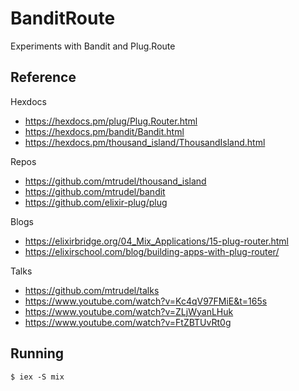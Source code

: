 # BanditRoute

Experiments with Bandit and Plug.Route 

## Reference 

Hexdocs 
- https://hexdocs.pm/plug/Plug.Router.html
- https://hexdocs.pm/bandit/Bandit.html
- https://hexdocs.pm/thousand_island/ThousandIsland.html

Repos 
- https://github.com/mtrudel/thousand_island
- https://github.com/mtrudel/bandit
- https://github.com/elixir-plug/plug

Blogs 
- https://elixirbridge.org/04_Mix_Applications/15-plug-router.html
- https://elixirschool.com/blog/building-apps-with-plug-router/

Talks 
- https://github.com/mtrudel/talks
- https://www.youtube.com/watch?v=Kc4qV97FMiE&t=165s
- https://www.youtube.com/watch?v=ZLjWyanLHuk
- https://www.youtube.com/watch?v=FtZBTUvRt0g

## Running 

`$ iex -S mix`


